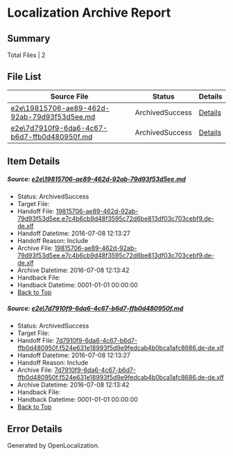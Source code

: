 # <a name='report-top'></a> Localization Archive Report

## Summary
 Total Files | 2

## File List
 Source File | Status | Details 
 ----------- | ------ | ------- 
 [e2e\19815706-ae89-462d-92ab-79d93f53d5ee.md](https://github.com/OpenLocalizationTestOrg/oltest/blob/0f8ed3b56179e741c397cd3799ec01f41b802ddb/e2e/19815706-ae89-462d-92ab-79d93f53d5ee.md) | ArchivedSuccess | [Details](#a82361fd08e862019aa0a3210c7775575920e8431)
 [e2e\7d7910f9-6da6-4c67-b6d7-ffb0d480950f.md](https://github.com/OpenLocalizationTestOrg/oltest/blob/0f8ed3b56179e741c397cd3799ec01f41b802ddb/e2e/7d7910f9-6da6-4c67-b6d7-ffb0d480950f.md) | ArchivedSuccess | [Details](#fc6d9ea0e8bb9b02ff66c26a7ae67c0eb25a59602)

## Item Details
##### <a name='a82361fd08e862019aa0a3210c7775575920e8431'></a> Source: [e2e\19815706-ae89-462d-92ab-79d93f53d5ee.md](https://github.com/OpenLocalizationTestOrg/oltest/blob/0f8ed3b56179e741c397cd3799ec01f41b802ddb/e2e/19815706-ae89-462d-92ab-79d93f53d5ee.md)
* Status: ArchivedSuccess
* Target File: 
* Handoff File: [19815706-ae89-462d-92ab-79d93f53d5ee.e7c4b6cb9d48f3595c72d6be813df03c703cebf9.de-de.xlf](https://github.com/OpenLocalizationTestOrg/olhandoff-e2e/blob/55156876fcf5eb7679b9d85f4c33040946ad4454/ol-handoff/OpenLocalizationTestOrg/oltest-dede-fly/ci/ht/19815706-ae89-462d-92ab-79d93f53d5ee.e7c4b6cb9d48f3595c72d6be813df03c703cebf9.de-de.xlf)
* Handoff Datetime: 2016-07-08 12:13:27
* Handoff Reason: Include
* Archive File: [19815706-ae89-462d-92ab-79d93f53d5ee.e7c4b6cb9d48f3595c72d6be813df03c703cebf9.de-de.xlf](https://github.com/OpenLocalizationTestOrg/olhandoff-e2e/blob/9fa2359fc55773ef3db9b6f9d837b5d1a2abe91f/ol-archive/OpenLocalizationTestOrg/oltest-dede-fly/ci/ht/19815706-ae89-462d-92ab-79d93f53d5ee.e7c4b6cb9d48f3595c72d6be813df03c703cebf9.de-de.xlf)
* Archive Datetime: 2016-07-08 12:13:42
* Handback File: 
* Handback Datetime: 0001-01-01 00:00:00
* [Back to Top](#report-top)

##### <a name='fc6d9ea0e8bb9b02ff66c26a7ae67c0eb25a59602'></a> Source: [e2e\7d7910f9-6da6-4c67-b6d7-ffb0d480950f.md](https://github.com/OpenLocalizationTestOrg/oltest/blob/0f8ed3b56179e741c397cd3799ec01f41b802ddb/e2e/7d7910f9-6da6-4c67-b6d7-ffb0d480950f.md)
* Status: ArchivedSuccess
* Target File: 
* Handoff File: [7d7910f9-6da6-4c67-b6d7-ffb0d480950f.f524e631e18993f5d9e9fedcab4b0bca1afc8686.de-de.xlf](https://github.com/OpenLocalizationTestOrg/olhandoff-e2e/blob/55156876fcf5eb7679b9d85f4c33040946ad4454/ol-handoff/OpenLocalizationTestOrg/oltest-dede-fly/ci/ht/7d7910f9-6da6-4c67-b6d7-ffb0d480950f.f524e631e18993f5d9e9fedcab4b0bca1afc8686.de-de.xlf)
* Handoff Datetime: 2016-07-08 12:13:27
* Handoff Reason: Include
* Archive File: [7d7910f9-6da6-4c67-b6d7-ffb0d480950f.f524e631e18993f5d9e9fedcab4b0bca1afc8686.de-de.xlf](https://github.com/OpenLocalizationTestOrg/olhandoff-e2e/blob/9fa2359fc55773ef3db9b6f9d837b5d1a2abe91f/ol-archive/OpenLocalizationTestOrg/oltest-dede-fly/ci/ht/7d7910f9-6da6-4c67-b6d7-ffb0d480950f.f524e631e18993f5d9e9fedcab4b0bca1afc8686.de-de.xlf)
* Archive Datetime: 2016-07-08 12:13:42
* Handback File: 
* Handback Datetime: 0001-01-01 00:00:00
* [Back to Top](#report-top)


## Error Details

Generated by OpenLocalization.
